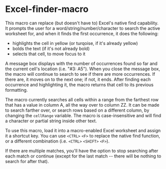 # Excel-finder-macro
This macro can replace (but doesn't have to) Excel's native find capability.  It prompts the user for a word/string/number/character to search the active worksheet for, and when it finds the first occurrence, it does the following:
- highlights the cell in yellow (or turqoise, if it's already yellow)
- bolds the text (if it's not already bold)
- selects that cell, to move focus to it

A message box displays with the number of occurrences found so far and the current cell's location (i.e. "#3: A5").  When you close the message box, the macro will continue to search to see if there are more occurrences.  If there are, it moves on to the next one; if not, it ends.  After finding each occurrence and highlighting it, the macro returns that cell to its previous formatting.

The macro currently searches all cells within a range from the farthest row that has a value in column A, all the way over to column ZZ.  It can be made to search farther over, or search rows based on a different column, by changing the `cellRange` variable.  The macro is case-insensitive and will find a character or partial string inside other text.

To use this macro, load it into a macro-enabled Excel worksheet and assign it a shortcut key.  You can use `<CTRL>` `<F>` to replace the native find function, or a different combination (i.e. `<CTRL>` `<SHIFT>` `<F>`).

If there are multiple matches, you'll have the option to stop searching after each match or continue (except for the last match -- there will be nothing to search for after that).
